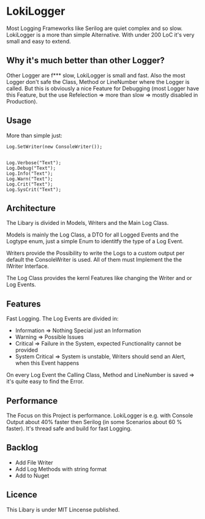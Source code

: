 # LokiLogger

Most Logging Frameworks like Serilog are quiet complex and so slow.
LokiLogger is a more than simple Alternative. With under 200 LoC it's
very small and easy to extend.

## Why it's much better than other Logger?
Other Logger are f*** slow, LokiLogger is small and fast.
Also the most Logger don't safe the Class, Method or LineNumber
where the Logger is called. But this is obviously a nice Feature
for Debugging (most Logger have this Feature, but the use Refelection
=> more than slow => mostly disabled in Production).


## Usage
More than simple just:
```
Log.SetWriter(new ConsoleWriter());


Log.Verbose("Text");
Log.Debug("Text");
Log.Info("Text");
Log.Warn("Text");
Log.Crit("Text");
Log.SysCrit("Text");

```

## Architecture
The Libary is divided in Models, Writers and the Main Log Class.
 
Models is mainly the Log Class,
a DTO for all Logged Events and the Logtype enum, just a simple Enum
to identitfy the type of a Log Event.

Writers provide the Possibility to write the Logs to a custom output
per default the ConsoleWriter is used. All of them must Implement the
the IWriter Interface.

The Log Class provides the kernl Features like changing the Writer and
or Log Events.

## Features
Fast Logging.
The Log Events are divided in:
 - Information => Nothing Special just an Information
 - Warning => Possible Issues
 - Critical => Failure in the System, expected Functionality cannot be provided
 - System Critical => System is unstable, Writers should send an Alert,
 when this Event happens

On every Log Event the Calling Class, Method and LineNumber is saved
=> it's quite easy to find the Error.


## Performance
The Focus on this Project is performance. LokiLogger is e.g. with Console
Output about 40% faster then Serilog (in some Scenarios about 60 % faster). It's thread safe and build for fast
Logging.

## Backlog
- Add File Writer
- Add Log Methods with string format
- Add to Nuget

## Licence
This Libary is under MIT Lincense published.
